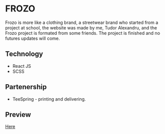 # FROZO

Frozo is more like a clothing brand, a streetwear brand who started from a project at school, the website was made by me, Tudor Alexandru, and the Frozo project is formated from some friends. The project is finished and no futures updates will come.

## Technology

- React JS
- SCSS

## Partenership

- TeeSpring - printing and delivering.

## Preview

<a href="https://tudorale.github.io/frozo/">Here</a>
